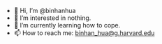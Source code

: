 - 👋 Hi, I’m @binhanhua
- 👀 I’m interested in nothing.
- 🌱 I’m currently learning how to cope.
- 📫 How to reach me: binhan_hua@g.harvard.edu

<!---
binhanhua/binhanhua is a ✨ special ✨ repository because its `README.md` (this file) appears on your GitHub profile.
You can click the Preview link to take a look at your changes.
--->
